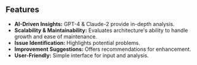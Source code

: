 ## Features

* **AI-Driven Insights:**  GPT-4 & Claude-2 provide in-depth analysis.
* **Scalability & Maintainability:** Evaluates architecture's ability to handle growth and ease of maintenance.
* **Issue Identification:** Highlights potential problems.
* **Improvement Suggestions:** Offers recommendations for enhancement.
* **User-Friendly:** Simple interface for input and analysis.
